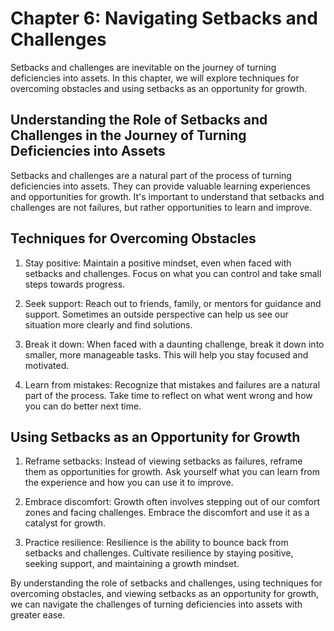 Chapter 6: Navigating Setbacks and Challenges
=============================================

Setbacks and challenges are inevitable on the journey of turning deficiencies into assets. In this chapter, we will explore techniques for overcoming obstacles and using setbacks as an opportunity for growth.

Understanding the Role of Setbacks and Challenges in the Journey of Turning Deficiencies into Assets
----------------------------------------------------------------------------------------------------

Setbacks and challenges are a natural part of the process of turning deficiencies into assets. They can provide valuable learning experiences and opportunities for growth. It's important to understand that setbacks and challenges are not failures, but rather opportunities to learn and improve.

Techniques for Overcoming Obstacles
-----------------------------------

1. Stay positive: Maintain a positive mindset, even when faced with setbacks and challenges. Focus on what you can control and take small steps towards progress.

2. Seek support: Reach out to friends, family, or mentors for guidance and support. Sometimes an outside perspective can help us see our situation more clearly and find solutions.

3. Break it down: When faced with a daunting challenge, break it down into smaller, more manageable tasks. This will help you stay focused and motivated.

4. Learn from mistakes: Recognize that mistakes and failures are a natural part of the process. Take time to reflect on what went wrong and how you can do better next time.

Using Setbacks as an Opportunity for Growth
-------------------------------------------

1. Reframe setbacks: Instead of viewing setbacks as failures, reframe them as opportunities for growth. Ask yourself what you can learn from the experience and how you can use it to improve.

2. Embrace discomfort: Growth often involves stepping out of our comfort zones and facing challenges. Embrace the discomfort and use it as a catalyst for growth.

3. Practice resilience: Resilience is the ability to bounce back from setbacks and challenges. Cultivate resilience by staying positive, seeking support, and maintaining a growth mindset.

By understanding the role of setbacks and challenges, using techniques for overcoming obstacles, and viewing setbacks as an opportunity for growth, we can navigate the challenges of turning deficiencies into assets with greater ease.
